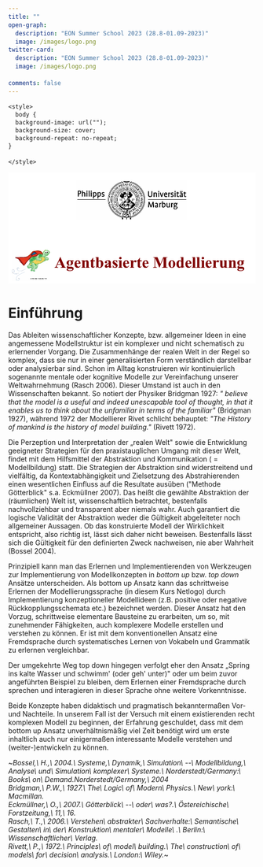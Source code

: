 ```yaml
---
title: ""
open-graph:
  description: "EON Summer School 2023 (28.8-01.09-2023)"
  image: /images/logo.png
twitter-card:
  description: "EON Summer School 2023 (28.8-01.09-2023)"
  image: /images/logo.png

comments: false
---
```


```{=html}
<style>
  body {
  background-image: url("");
  background-size: cover;
  background-repeat: no-repeat;
}
  
</style>
```
![](/images/logo.png)

# Einführung

Das Ableiten wissenschaftlicher Konzepte, bzw. allgemeiner Ideen in eine angemessene Modellstruktur ist ein komplexer und nicht schematisch zu erlernender Vorgang. Die Zusammenhänge der realen Welt in der Regel so komplex, dass sie nur in einer generalisierten Form verständlich darstellbar oder analysierbar sind. Schon im Alltag konstruieren wir kontinuierlich sogenannte mentale oder kognitive Modelle zur Vereinfachung unserer Weltwahrnehmung (Rasch 2006). Dieser Umstand ist auch in den Wissenschaften bekannt. So notiert der Physiker Bridgman 1927: *" believe that the model is a useful and indeed unescapable tool of thought, in that it enables us to think about the unfamiliar in terms of the familiar"* (Bridgman 1927), während 1972 der Modellierer Rivet schlicht behauptet: *"The History of mankind is the history of model building."* (Rivett 1972).

Die Perzeption und Interpretation der „realen Welt" sowie die Entwicklung geeigneter Strategien für den praxistauglichen Umgang mit dieser Welt, findet mit dem Hilfsmittel der Abstraktion und Kommunikation ( = Modellbildung) statt. Die Strategien der Abstraktion sind widerstreitend und vielfältig, da Kontextabhängigkeit und Zielsetzung des Abstrahierenden einen wesentlichen Einfluss auf die Resultate ausüben ("Methode Götterblick" s.a. Eckmüllner 2007). Das heißt die gewählte Abstraktion der (räumlichen) Welt ist, wissenschaftlich betrachtet, bestenfalls nachvollziehbar und transparent aber niemals wahr. Auch garantiert die logische Validität der Abstraktion weder die Gültigkeit abgeleiteter noch allgemeiner Aussagen. Ob das konstruierte Modell der Wirklichkeit entspricht, also richtig ist, lässt sich daher nicht beweisen. Bestenfalls lässt sich die Gültigkeit für den definierten Zweck nachweisen, nie aber Wahrheit (Bossel 2004).

Prinzipiell kann man das Erlernen und Implementierenden von Werkzeugen zur Implementierung von Modellkonzepten in *bottom up* bzw. *top down* Ansätze unterscheiden. Als bottom up Ansatz kann das schrittweise Erlernen der Modellierungssprache (in diesem Kurs Netlogo) durch Implementierung konzeptioneller Modellideen (z.B. positive oder negative Rückkopplungsschemata etc.) bezeichnet werden. Dieser Ansatz hat den Vorzug, schrittweise elementare Bausteine zu erarbeiten, um so, mit zunehmender Fähigkeiten, auch komplexere Modelle erstellen und verstehen zu können. Er ist mit dem konventionellen Ansatz eine Fremdsprache durch systematisches Lernen von Vokabeln und Grammatik zu erlernen vergleichbar.

Der umgekehrte Weg top down hingegen verfolgt eher den Ansatz „Spring ins kalte Wasser und schwimm' (oder geh' unter)" oder um beim zuvor angeführten Beispiel zu bleiben, dem Erlernen einer Fremdsprache durch sprechen und interagieren in dieser Sprache ohne weitere Vorkenntnisse.

Beide Konzepte haben didaktisch und pragmatisch bekanntermaßen Vor- und Nachteile. In unserem Fall ist der Versuch mit einem existierenden recht komplexen Modell zu beginnen, der Erfahrung geschuldet, dass mit dem bottom up Ansatz unverhältnismäßig viel Zeit benötigt wird um erste inhaltlich auch nur einigermaßen interessante Modelle verstehen und (weiter-)entwickeln zu können.

~*Bossel,\ H.,\ 2004.\ Systeme,\ Dynamik,\ Simulation\ --\ Modellbildung,\ Analyse\ und\ Simulation\ komplexer\ Systeme.\ Norderstedt/Germany:\ Books\ on\ Demand.Norderstedt/Germany,\ 2004\
Bridgman,\ P.W.,\ 1927.\ The\ Logic\ of\ Modern\ Physics.\ New\ york:\ Macmillan.\
Eckmüllner,\ O.,\ 2007.\ Götterblick\ --\ oder\ was?.\ Östereichische\ Forstzeitung,\ 11,\ 16.\
Rasch,\ T.,\ 2006.\ Verstehen\ abstrakter\ Sachverhalte:\ Semantische\ Gestalten\ in\ der\ Konstruktion\ mentaler\ Modelle\ .\ Berlin:\ Wissenschaftlicher\ Verlag.\
Rivett,\ P.,\ 1972.\ Principles\ of\ model\ building.\ The\ construction\ of\ models\ for\ decision\ analysis.\ London:\ Wiley.*~
